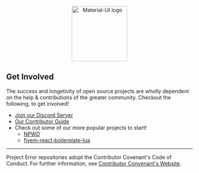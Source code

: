 <div align="center">
    <img href="https://projecterror.dev" width="150" src="https://i.tasoagc.dev/c1pD" alt="Material-UI logo" />
</div>

## Get Involved

The success and longetivity of open source projects are wholly dependent
on the help & contributions of the greater community. Checkout the following,
to get involved!

* [Join our Discord Server](https://discord.gg/8KGqh6ghZT)
* [Our Contributor Guide](../.github/CONTRIBUTING.md)
* Check out some of our more popular projects to start!
  * [NPWD](https://github.com/project-error/npwd)
  * [fivem-react-boilerplate-lua](https://github.com/project-error/fivem-react-boilerplate-lua)

----
Project Error repositories adopt the Contributor Covenant's Code of Conduct. 
For further information, see [Contributor Convenant's Website](https://www.contributor-covenant.org/).